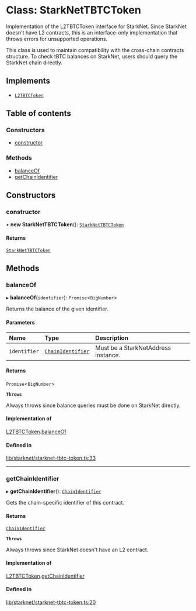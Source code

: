 # Class: StarkNetTBTCToken

Implementation of the L2TBTCToken interface for StarkNet.
Since StarkNet doesn't have L2 contracts, this is an interface-only
implementation that throws errors for unsupported operations.

This class is used to maintain compatibility with the cross-chain
contracts structure. To check tBTC balances on StarkNet, users
should query the StarkNet chain directly.

## Implements

- [`L2TBTCToken`](../interfaces/L2TBTCToken.md)

## Table of contents

### Constructors

- [constructor](StarkNetTBTCToken.md#constructor)

### Methods

- [balanceOf](StarkNetTBTCToken.md#balanceof)
- [getChainIdentifier](StarkNetTBTCToken.md#getchainidentifier)

## Constructors

### constructor

• **new StarkNetTBTCToken**(): [`StarkNetTBTCToken`](StarkNetTBTCToken.md)

#### Returns

[`StarkNetTBTCToken`](StarkNetTBTCToken.md)

## Methods

### balanceOf

▸ **balanceOf**(`identifier`): `Promise`\<`BigNumber`\>

Returns the balance of the given identifier.

#### Parameters

| Name | Type | Description |
| :------ | :------ | :------ |
| `identifier` | [`ChainIdentifier`](../interfaces/ChainIdentifier.md) | Must be a StarkNetAddress instance. |

#### Returns

`Promise`\<`BigNumber`\>

**`Throws`**

Always throws since balance queries must be done on StarkNet directly.

#### Implementation of

[L2TBTCToken](../interfaces/L2TBTCToken.md).[balanceOf](../interfaces/L2TBTCToken.md#balanceof)

#### Defined in

[lib/starknet/starknet-tbtc-token.ts:33](https://github.com/threshold-network/tbtc-v2/blob/main/typescript/src/lib/starknet/starknet-tbtc-token.ts#L33)

___

### getChainIdentifier

▸ **getChainIdentifier**(): [`ChainIdentifier`](../interfaces/ChainIdentifier.md)

Gets the chain-specific identifier of this contract.

#### Returns

[`ChainIdentifier`](../interfaces/ChainIdentifier.md)

**`Throws`**

Always throws since StarkNet doesn't have an L2 contract.

#### Implementation of

[L2TBTCToken](../interfaces/L2TBTCToken.md).[getChainIdentifier](../interfaces/L2TBTCToken.md#getchainidentifier)

#### Defined in

[lib/starknet/starknet-tbtc-token.ts:20](https://github.com/threshold-network/tbtc-v2/blob/main/typescript/src/lib/starknet/starknet-tbtc-token.ts#L20)
